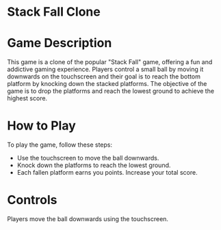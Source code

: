 # Stack Fall Clone
# Game Description
This game is a clone of the popular "Stack Fall" game, offering a fun and addictive gaming experience. Players control a small ball by moving it downwards on the touchscreen and their goal is to reach the bottom platform by knocking down the stacked platforms. The objective of the game is to drop the platforms and reach the lowest ground to achieve the highest score.

# How to Play
To play the game, follow these steps:

- Use the touchscreen to move the ball downwards.
- Knock down the platforms to reach the lowest ground.
- Each fallen platform earns you points. Increase your total score.
# Controls
Players move the ball downwards using the touchscreen.
